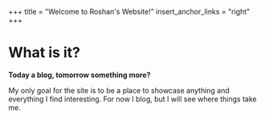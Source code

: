 +++
title = "Welcome to Roshan's Website!"
insert_anchor_links = "right"
+++

# What is it?

**Today a blog, tomorrow something more?**

My only goal for the site is to be a place to showcase anything and everything I find interesting. For now I blog, but I will see where things take me.
